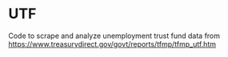 # UTF

Code to scrape and analyze unemployment trust fund data from https://www.treasurydirect.gov/govt/reports/tfmp/tfmp_utf.htm

